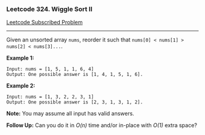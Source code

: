 ### Leetcode 324. Wiggle Sort II
[Leetcode Subscribed Problem](https://leetcode.com/problems/wiggle-sort-ii/)

---

Given an unsorted array `nums`, reorder it such that `nums[0] < nums[1] > nums[2] < nums[3]...`.

**Example 1:**
```
Input: nums = [1, 5, 1, 1, 6, 4]
Output: One possible answer is [1, 4, 1, 5, 1, 6].
```

**Example 2:**
```
Input: nums = [1, 3, 2, 2, 3, 1]
Output: One possible answer is [2, 3, 1, 3, 1, 2].
```

**Note:**
You may assume all input has valid answers.

**Follow Up:**
Can you do it in *O(n)* time and/or in-place with *O(1)* extra space?
